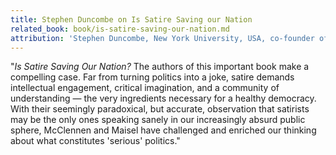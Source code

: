 ```yaml
---
title: Stephen Duncombe on Is Satire Saving our Nation
related_book: book/is-satire-saving-our-nation.md
attribution: 'Stephen Duncombe, New York University, USA, co-founder of the Center for Creative Activism, and Yes Men collaborator'
---
```

"_Is Satire Saving Our Nation?_ The authors of this important book make a compelling case. Far from turning politics into a joke, satire demands intellectual engagement, critical imagination, and a community of understanding — the very ingredients necessary for a healthy democracy. With their seemingly paradoxical, but accurate, observation that satirists may be the only ones speaking sanely in our increasingly absurd public sphere, McClennen and Maisel have challenged and enriched our thinking about what constitutes 'serious' politics."
